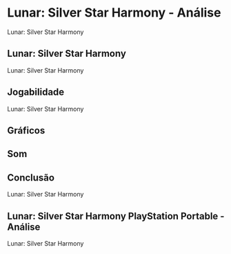 ---
---

# Lunar: Silver Star Harmony - Análise

Lunar: Silver Star Harmony

## Lunar: Silver Star Harmony

Lunar: Silver Star Harmony

## Jogabilidade

Lunar: Silver Star Harmony

## Gráficos


## Som

## Conclusão

Lunar: Silver Star Harmony

## Lunar: Silver Star Harmony PlayStation Portable - Análise

Lunar: Silver Star Harmony
